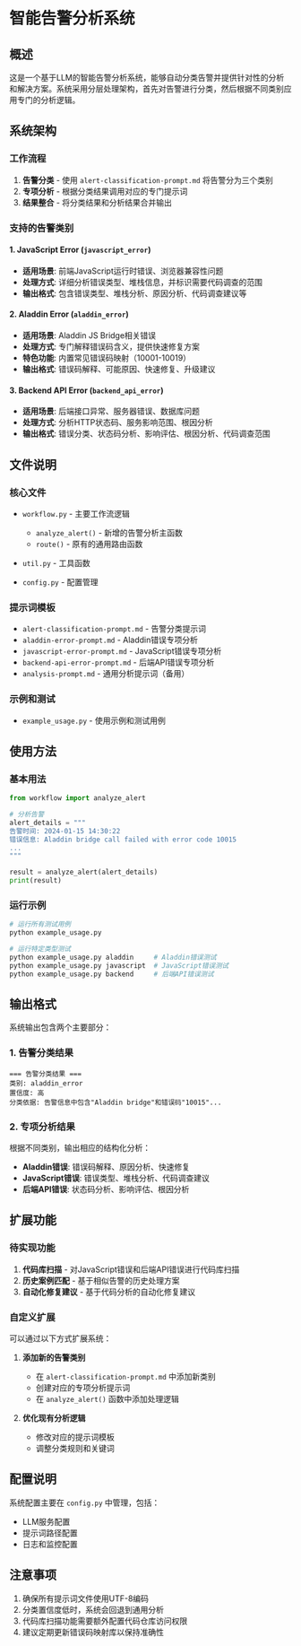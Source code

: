 # 智能告警分析系统

## 概述

这是一个基于LLM的智能告警分析系统，能够自动分类告警并提供针对性的分析和解决方案。系统采用分层处理架构，首先对告警进行分类，然后根据不同类别应用专门的分析逻辑。

## 系统架构

### 工作流程

1. **告警分类** - 使用 `alert-classification-prompt.md` 将告警分为三个类别
2. **专项分析** - 根据分类结果调用对应的专门提示词
3. **结果整合** - 将分类结果和分析结果合并输出

### 支持的告警类别

#### 1. JavaScript Error (`javascript_error`)
- **适用场景**: 前端JavaScript运行时错误、浏览器兼容性问题
- **处理方式**: 详细分析错误类型、堆栈信息，并标识需要代码调查的范围
- **输出格式**: 包含错误类型、堆栈分析、原因分析、代码调查建议等

#### 2. Aladdin Error (`aladdin_error`)  
- **适用场景**: Aladdin JS Bridge相关错误
- **处理方式**: 专门解释错误码含义，提供快速修复方案
- **特色功能**: 内置常见错误码映射（10001-10019）
- **输出格式**: 错误码解释、可能原因、快速修复、升级建议

#### 3. Backend API Error (`backend_api_error`)
- **适用场景**: 后端接口异常、服务器错误、数据库问题
- **处理方式**: 分析HTTP状态码、服务影响范围、根因分析
- **输出格式**: 错误分类、状态码分析、影响评估、根因分析、代码调查范围

## 文件说明

### 核心文件

- `workflow.py` - 主要工作流逻辑
  - `analyze_alert()` - 新增的告警分析主函数
  - `route()` - 原有的通用路由函数

- `util.py` - 工具函数
- `config.py` - 配置管理

### 提示词模板

- `alert-classification-prompt.md` - 告警分类提示词
- `aladdin-error-prompt.md` - Aladdin错误专项分析
- `javascript-error-prompt.md` - JavaScript错误专项分析  
- `backend-api-error-prompt.md` - 后端API错误专项分析
- `analysis-prompt.md` - 通用分析提示词（备用）

### 示例和测试

- `example_usage.py` - 使用示例和测试用例

## 使用方法

### 基本用法

```python
from workflow import analyze_alert

# 分析告警
alert_details = """
告警时间: 2024-01-15 14:30:22
错误信息: Aladdin bridge call failed with error code 10015
...
"""

result = analyze_alert(alert_details)
print(result)
```

### 运行示例

```bash
# 运行所有测试用例
python example_usage.py

# 运行特定类型测试
python example_usage.py aladdin     # Aladdin错误测试
python example_usage.py javascript  # JavaScript错误测试
python example_usage.py backend     # 后端API错误测试
```

## 输出格式

系统输出包含两个主要部分：

### 1. 告警分类结果
```
=== 告警分类结果 ===
类别: aladdin_error
置信度: 高
分类依据: 告警信息中包含"Aladdin bridge"和错误码"10015"...
```

### 2. 专项分析结果
根据不同类别，输出相应的结构化分析：

- **Aladdin错误**: 错误码解释、原因分析、快速修复
- **JavaScript错误**: 错误类型、堆栈分析、代码调查建议
- **后端API错误**: 状态码分析、影响评估、根因分析

## 扩展功能

### 待实现功能

1. **代码库扫描** - 对JavaScript错误和后端API错误进行代码库扫描
2. **历史案例匹配** - 基于相似告警的历史处理方案
3. **自动化修复建议** - 基于代码分析的自动化修复建议

### 自定义扩展

可以通过以下方式扩展系统：

1. **添加新的告警类别**
   - 在 `alert-classification-prompt.md` 中添加新类别
   - 创建对应的专项分析提示词
   - 在 `analyze_alert()` 函数中添加处理逻辑

2. **优化现有分析逻辑**
   - 修改对应的提示词模板
   - 调整分类规则和关键词

## 配置说明

系统配置主要在 `config.py` 中管理，包括：
- LLM服务配置
- 提示词路径配置
- 日志和监控配置

## 注意事项

1. 确保所有提示词文件使用UTF-8编码
2. 分类置信度低时，系统会回退到通用分析
3. 代码库扫描功能需要额外配置代码仓库访问权限
4. 建议定期更新错误码映射库以保持准确性 